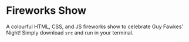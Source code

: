 # Fireworks Show

A colourful HTML, CSS, and JS fireworks show to celebrate Guy Fawkes’ Night! Simply download `src` and run in your terminal.
